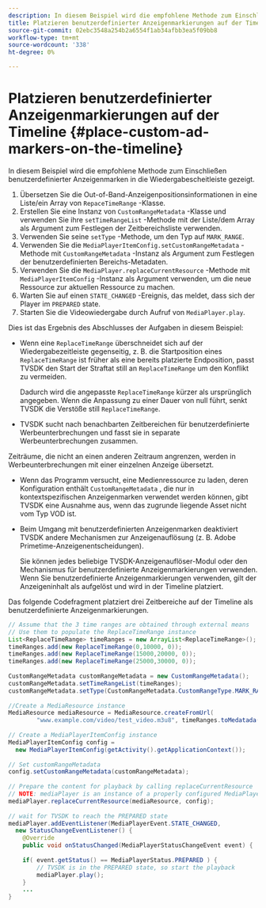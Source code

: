 ```yaml
---
description: In diesem Beispiel wird die empfohlene Methode zum Einschließen benutzerdefinierter Anzeigenmarken in die Wiedergabescheitleiste gezeigt.
title: Platzieren benutzerdefinierter Anzeigenmarkierungen auf der Timeline
source-git-commit: 02ebc3548a254b2a6554f1ab34afbb3ea5f09bb8
workflow-type: tm+mt
source-wordcount: '338'
ht-degree: 0%

---
```


# Platzieren benutzerdefinierter Anzeigenmarkierungen auf der Timeline {#place-custom-ad-markers-on-the-timeline}

In diesem Beispiel wird die empfohlene Methode zum Einschließen benutzerdefinierter Anzeigenmarken in die Wiedergabescheitleiste gezeigt.

1. Übersetzen Sie die Out-of-Band-Anzeigenpositionsinformationen in eine Liste/ein Array von `RepaceTimeRange` -Klasse.
1. Erstellen Sie eine Instanz von `CustomRangeMetadata` -Klasse und verwenden Sie ihre `setTimeRangeList` -Methode mit der Liste/dem Array als Argument zum Festlegen der Zeitbereichsliste verwenden.
1. Verwenden Sie seine `setType` -Methode, um den Typ auf `MARK_RANGE`.
1. Verwenden Sie die `MediaPlayerItemConfig.setCustomRangeMetadata` -Methode mit `CustomRangeMetadata` -Instanz als Argument zum Festlegen der benutzerdefinierten Bereichs-Metadaten.
1. Verwenden Sie die `MediaPlayer.replaceCurrentResource` -Methode mit `MediaPlayerItemConfig` -Instanz als Argument verwenden, um die neue Ressource zur aktuellen Ressource zu machen.
1. Warten Sie auf einen `STATE_CHANGED` -Ereignis, das meldet, dass sich der Player im `PREPARED` state.
1. Starten Sie die Videowiedergabe durch Aufruf von `MediaPlayer.play`.

Dies ist das Ergebnis des Abschlusses der Aufgaben in diesem Beispiel:

* Wenn eine `ReplaceTimeRange` überschneidet sich auf der Wiedergabezeitleiste gegenseitig, z. B. die Startposition eines `ReplaceTimeRange` ist früher als eine bereits platzierte Endposition, passt TVSDK den Start der Straftat still an `ReplaceTimeRange` um den Konflikt zu vermeiden.

  Dadurch wird die angepasste `ReplaceTimeRange` kürzer als ursprünglich angegeben. Wenn die Anpassung zu einer Dauer von null führt, senkt TVSDK die Verstöße still `ReplaceTimeRange`.

* TVSDK sucht nach benachbarten Zeitbereichen für benutzerdefinierte Werbeunterbrechungen und fasst sie in separate Werbeunterbrechungen zusammen.

Zeiträume, die nicht an einen anderen Zeitraum angrenzen, werden in Werbeunterbrechungen mit einer einzelnen Anzeige übersetzt.

* Wenn das Programm versucht, eine Medienressource zu laden, deren Konfiguration enthält `CustomRangeMetadata` , die nur in kontextspezifischen Anzeigenmarken verwendet werden können, gibt TVSDK eine Ausnahme aus, wenn das zugrunde liegende Asset nicht vom Typ VOD ist.

* Beim Umgang mit benutzerdefinierten Anzeigenmarken deaktiviert TVSDK andere Mechanismen zur Anzeigenauflösung (z. B. Adobe Primetime-Anzeigenentscheidungen).

  Sie können jedes beliebige TVSDK-Anzeigenauflöser-Modul oder den Mechanismus für benutzerdefinierte Anzeigenmarkierungen verwenden. Wenn Sie benutzerdefinierte Anzeigenmarkierungen verwenden, gilt der Anzeigeninhalt als aufgelöst und wird in der Timeline platziert.

Das folgende Codefragment platziert drei Zeitbereiche auf der Timeline als benutzerdefinierte Anzeigenmarkierungen.

```java
// Assume that the 3 time ranges are obtained through external means 
// Use them to populate the ReplaceTimeRange instance 
List<ReplaceTimeRange> timeRanges = new ArrayList<ReplaceTimeRange>(); 
timeRanges.add(new ReplaceTimeRange(0,10000, 0)); 
timeRanges.add(new ReplaceTimeRange(15000,20000, 0)); 
timeRanges.add(new ReplaceTimeRange(25000,30000, 0)); 
 
CustomRangeMetadata customRangeMetadata = new CustomRangeMetadata(); 
customRangeMetadata.setTimeRangeList(timeRanges); 
customRangeMetadata.setType(CustomRangeMetadata.CustomRangeType.MARK_RANGE); 
 
//Create a MediaResource instance 
MediaResource mediaResource = MediaResource.createFromUrl( 
        "www.example.com/video/test_video.m3u8", timeRanges.toMedatada(null)); 
 
// Create a MediaPlayerItemConfig instance 
MediaPlayerItemConfig config =  
  new MediaPlayerItemConfig(getActivity().getApplicationContext()); 
 
// Set customRangeMetadata 
config.setCustomRangeMetadata(customRangeMetadata); 
 
// Prepare the content for playback by calling replaceCurrentResource 
// NOTE: mediaPlayer is an instance of a properly configured MediaPlayer  
mediaPlayer.replaceCurrentResource(mediaResource, config); 
 
// wait for TVSDK to reach the PREPARED state 
mediaPlayer.addEventListener(MediaPlayerEvent.STATE_CHANGED,  
  new StatusChangeEventListener() { 
    @Override 
    public void onStatusChanged(MediaPlayerStatusChangeEvent event) { 
 
    if( event.getStatus() == MediaPlayerStatus.PREPARED ) { 
        // TVSDK is in the PREPARED state, so start the playback  
        mediaPlayer.play(); 
    } 
    ... 
}
```
